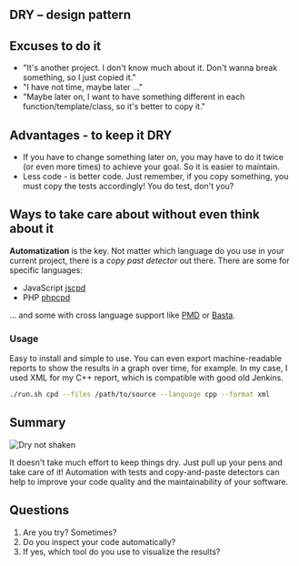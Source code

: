 ## DRY – design pattern

## Excuses to do it

- "It's another project. I don't know much about it. Don't wanna break something, so I just copied it."
- "I have not time, maybe later …"
- "Maybe later on, I want to have something different in each function/template/class, so it's better to copy it."


## Advantages - to keep it DRY

- If you have to change something later on, you may have to do it twice (or even more times) to achieve your goal. So it is easier to maintain.
- Less code - is better code.  Just remember, if you copy something, you must copy the tests accordingly! You do test, don't you?



## Ways to take care about without even think about it

**Automatization** is the key. Not matter which language do you use in your current project, there is a _copy past detector_ out there. There are some for specific languages:

- JavaScript  [jscpd](https://www.npmjs.com/package/jscpd) 
- PHP  [phpcpd](https://phpqa.io/projects/phpcpd.html) 

… and some with cross language support like  [PMD](https://pmd.github.io/)  or  [Basta](https://github.com/kucherenko/basta).


### Usage

Easy to install and simple to use. You can even export machine-readable reports to show the results in a graph over time, for example. In my case, I used XML for my C++ report, which is compatible with good old Jenkins.

```bash
./run.sh cpd --files /path/to/source --language cpp --format xml
```

## Summary


![Dry not shaken](https://i.imgflip.com/5hn72r.jpg)

It doesn't take much effort to keep things dry. Just pull up your pens and take care of it! Automation with tests and copy-and-paste detectors can help to improve your code quality and the maintainability of your software.


## Questions

1. Are you try? Sometimes?
2. Do you inspect your code automatically?
3. If yes, which tool do you use to visualize the results?

